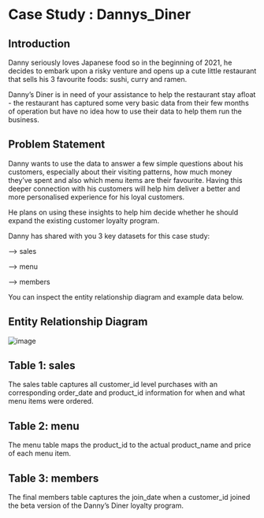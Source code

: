 # Case Study : Dannys_Diner

## Introduction
Danny seriously loves Japanese food so in the beginning of 2021, he decides to embark upon a risky venture and opens up a cute little restaurant that sells his 3 favourite foods: sushi, curry and ramen.

Danny’s Diner is in need of your assistance to help the restaurant stay afloat - the restaurant has captured some very basic data from their few months of operation but have no idea how to use their data to help them run the business.

## Problem Statement
Danny wants to use the data to answer a few simple questions about his customers, especially about their visiting patterns, how much money they’ve spent and also which menu items are their favourite. Having this deeper connection with his customers will help him deliver a better and more personalised experience for his loyal customers.

He plans on using these insights to help him decide whether he should expand the existing customer loyalty program.

Danny has shared with you 3 key datasets for this case study:

--> sales

--> menu

--> members

You can inspect the entity relationship diagram and example data below.

## Entity Relationship Diagram

![image](https://user-images.githubusercontent.com/66130538/234349195-d4f8f82d-96d6-40ec-b24a-ce81204aa7e4.png)

## Table 1: sales

The sales table captures all customer_id level purchases with an corresponding order_date and product_id information for when and what menu items were ordered.

## Table 2: menu

The menu table maps the product_id to the actual product_name and price of each menu item.

## Table 3: members

The final members table captures the join_date when a customer_id joined the beta version of the Danny’s Diner loyalty program.
